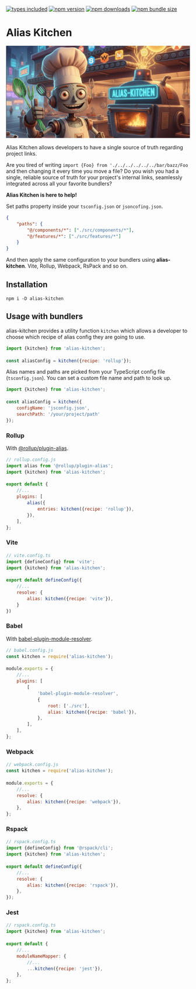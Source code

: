 [![types included](https://img.shields.io/github/package-json/types/morewings/alias-kitchen)](https://github.com/morewings/alias-kitchen)
[![npm version](https://badge.fury.io/js/alias-kitchen.svg)](https://www.npmjs.com/package/alias-kitchen)
[![npm downloads](https://img.shields.io/npm/dm/alias-kitchen)](https://www.npmcharts.com/compare/alias-kitchen?interval=7)
[![npm bundle size](https://deno.bundlejs.com/badge?q=alias-kitchen@latest&config={"esbuild":{"external":["react","react-dom"]}})](https://bundlejs.com/?bundle&q=koval-ui@latest&config={"analysis":"treemap","esbuild":{"external":["react","react-dom"]}})

# Alias Kitchen

[![Alias Kitchen logo](./design/logo.jpg)](#)

Alias Kitchen allows developers to have a single source of truth regarding project links.

Are you tired of writing `import {Foo} from './../../../../../bar/bazz/Foo` and then changing it every time you move a file?
Do you wish you had a single, reliable source of truth for your project's internal links,
seamlessly integrated across all your favorite bundlers?

**Alias Kitchen is here to help!**

Set paths property inside your `tsconfig.json` or `jsoncofing.json`.

```json
{
    "paths": {
        "@/components/*": ["./src/components/*"],
        "@/features/*": ["./src/features/*"]
    }
}
```

And then apply the same configuration to your bundlers using **alias-kitchen**. Vite, Rollup, Webpack, RsPack and so on.

## Installation

```shell
npm i -D alias-kitchen
```


## Usage with bundlers

alias-kitchen provides a utility function `kitchen` which allows a developer to choose which recipe of alias config they are going to use.

```js
import {kitchen} from 'alias-kitchen';

const aliasConfig = kitchen({recipe: 'rollup'});
```

Alias names and paths are picked from your TypeScript config file (`tsconfig.json`).
You can set a custom file name and path to look up.

```js
import {kitchen} from 'alias-kitchen';

const aliasConfig = kitchen({
    configName: 'jsconfig.json',
    searchPath: '/your/project/path'
});
```

### Rollup

With [@rollup/plugin-alias](https://www.npmjs.com/package/@rollup/plugin-alias).

```js
// rollup.config.js
import alias from '@rollup/plugin-alias';
import {kitchen} from 'alias-kitchen';

export default {
    //...
    plugins: [
        alias({
            entries: kitchen({recipe: 'rollup'}),
        }),
    ],
};
```

### Vite

```js
// vite.config.ts
import {defineConfig} from 'vite';
import {kitchen} from 'alias-kitchen';

export default defineConfig({
    //...
    resolve: {
        alias: kitchen({recipe: 'vite'}),
    }
})
```

### Babel

With [babel-plugin-module-resolver](https://github.com/tleunen/babel-plugin-module-resolver).

```js
// babel.config.js
const kitchen = require('alias-kitchen');

module.exports = {
    //...
    plugins: [
        [
            'babel-plugin-module-resolver',
            {
                root: ['./src'],
                alias: kitchen({recipe: 'babel'}),
            },
        ],
    ],
};
```

### Webpack

```js
// webpack.config.js
const kitchen = require('alias-kitchen');

module.exports = {
    //...
    resolve: {
        alias: kitchen({recipe: 'webpack'}),
    },
};

```

### Rspack

```js
// rspack.config.ts
import {defineConfig} from '@rspack/cli';
import {kitchen} from 'alias-kitchen';

export default defineConfig({
    //...
    resolve: {
        alias: kitchen({recipe: 'rspack'}),
    },
});
```

### Jest

```js
// rspack.config.ts
import {kitchen} from 'alias-kitchen';

export default {
    //...
    moduleNameMapper: {
        //...
        ...kitchen({recipe: 'jest'}),
    },
};
```
